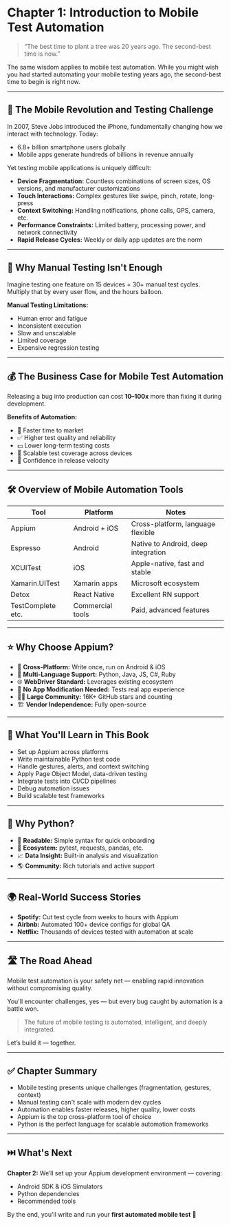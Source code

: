 # Chapter 1: Introduction to Mobile Test Automation

> “The best time to plant a tree was 20 years ago. The second-best time is now.”

The same wisdom applies to mobile test automation. While you might wish you had started automating your mobile testing years ago, the second-best time to begin is right now.

---

## 📱 The Mobile Revolution and Testing Challenge

In 2007, Steve Jobs introduced the iPhone, fundamentally changing how we interact with technology. Today:

- 6.8+ billion smartphone users globally
- Mobile apps generate hundreds of billions in revenue annually

Yet testing mobile applications is uniquely difficult:

- **Device Fragmentation:** Countless combinations of screen sizes, OS versions, and manufacturer customizations
- **Touch Interactions:** Complex gestures like swipe, pinch, rotate, long-press
- **Context Switching:** Handling notifications, phone calls, GPS, camera, etc.
- **Performance Constraints:** Limited battery, processing power, and network connectivity
- **Rapid Release Cycles:** Weekly or daily app updates are the norm

---

## 🧪 Why Manual Testing Isn't Enough

Imagine testing one feature on 15 devices = 30+ manual test cycles. Multiply that by every user flow, and the hours balloon.

**Manual Testing Limitations:**

- Human error and fatigue
- Inconsistent execution
- Slow and unscalable
- Limited coverage
- Expensive regression testing

---

## 💰 The Business Case for Mobile Test Automation

Releasing a bug into production can cost **10–100x** more than fixing it during development.

**Benefits of Automation:**

- 🚀 Faster time to market
- ✅ Higher test quality and reliability
- 💵 Lower long-term testing costs
- 🔁 Scalable test coverage across devices
- 🧘 Confidence in release velocity

---

## 🛠 Overview of Mobile Automation Tools

| Tool             | Platform         | Notes                                       |
|------------------|------------------|---------------------------------------------|
| Appium           | Android + iOS    | Cross-platform, language flexible           |
| Espresso         | Android          | Native to Android, deep integration         |
| XCUITest         | iOS              | Apple-native, fast and stable               |
| Xamarin.UITest   | Xamarin apps     | Microsoft ecosystem                         |
| Detox            | React Native     | Excellent RN support                        |
| TestComplete etc.| Commercial tools | Paid, advanced features                     |

---

## ⭐ Why Choose Appium?

- 🔁 **Cross-Platform:** Write once, run on Android & iOS
- 💬 **Multi-Language Support:** Python, Java, JS, C#, Ruby
- 🌐 **WebDriver Standard:** Leverages existing ecosystem
- 🛑 **No App Modification Needed:** Tests real app experience
- 👩‍💻 **Large Community:** 16K+ GitHub stars and counting
- 🏗 **Vendor Independence:** Fully open-source

---

## 📘 What You'll Learn in This Book

- Set up Appium across platforms
- Write maintainable Python test code
- Handle gestures, alerts, and context switching
- Apply Page Object Model, data-driven testing
- Integrate tests into CI/CD pipelines
- Debug automation issues
- Build scalable test frameworks

---

## 🐍 Why Python?

- 🧠 **Readable:** Simple syntax for quick onboarding
- 🧰 **Ecosystem:** pytest, requests, pandas, etc.
- 📈 **Data Insight:** Built-in analysis and visualization
- 🌎 **Community:** Rich tutorials and active support

---

## 🌍 Real-World Success Stories

- **Spotify:** Cut test cycle from weeks to hours with Appium
- **Airbnb:** Automated 100+ device configs for global QA
- **Netflix:** Thousands of devices tested with automation at scale

---

## 🛣 The Road Ahead

Mobile test automation is your safety net — enabling rapid innovation without compromising quality.

You'll encounter challenges, yes — but every bug caught by automation is a battle won.

> The future of mobile testing is automated, intelligent, and deeply integrated.

Let’s build it — together.

---

## ✅ Chapter Summary

- Mobile testing presents unique challenges (fragmentation, gestures, context)
- Manual testing can't scale with modern dev cycles
- Automation enables faster releases, higher quality, lower costs
- Appium is the top cross-platform tool of choice
- Python is the perfect language for scalable automation frameworks

---

## ⏭️ What's Next

**Chapter 2:** We’ll set up your Appium development environment — covering:

- Android SDK & iOS Simulators
- Python dependencies
- Recommended tools

By the end, you'll write and run your **first automated mobile test** 🚀
